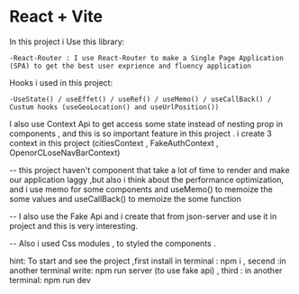 # React + Vite

In this project i Use this library:

    -React-Router : I use React-Router to make a Single Page Application (SPA) to get the best user exprience and fluency application

Hooks i used in this project:

    -UseState() / useEffet() / useRef() / useMemo() / useCallBack() / Custum hooks (useGeoLocation() and useUrlPosition())

I also use Context Api to get access some state instead of nesting prop in components , and this is so important feature in this project . i create 3 context in this project (citiesContext , FakeAuthContext , OpenorCLoseNavBarContext)

-- this project haven't component that take a lot of time to render and make our application laggy ,but also i think about the performance optimization, and i use memo for some components and useMemo() to memoize the some values and useCallBack() to memoize the some function

-- I also use the Fake Api and i create that from json-server and use it in project and this is very interesting.

-- Also i used Css modules , to styled the components .

hint: To start and see the project ,first install in terminal : npm i , secend :in another terminal write: npm run server (to use fake api) , third : in another terminal: npm run dev








